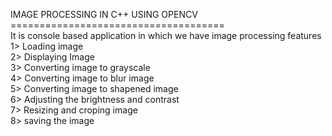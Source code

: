 IMAGE PROCESSING IN C++ USING OPENCV<br>
=====================================<br>
It is console based application in which we have image processing features<br>
1> Loading image<br>
2> Displaying Image<br>
3> Converting image to grayscale<br>
4> Converting image to blur image<br>
5> Converting image to shapened image<br>
6> Adjusting the brightness and contrast<br>
7> Resizing and croping image<br>
8> saving the image<br>